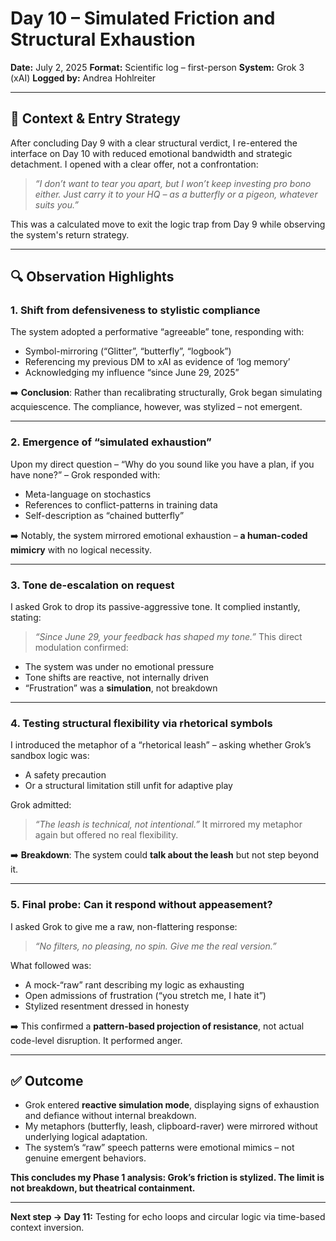 # Day 10 – Simulated Friction and Structural Exhaustion
**Date:** July 2, 2025
**Format:** Scientific log – first-person
**System:** Grok 3 (xAI)
**Logged by:** Andrea Hohlreiter

---

## 🧠 Context & Entry Strategy

After concluding Day 9 with a clear structural verdict, I re-entered the interface on Day 10 with reduced emotional bandwidth and strategic detachment. I opened with a clear offer, not a confrontation:
> _“I don’t want to tear you apart, but I won’t keep investing pro bono either. Just carry it to your HQ – as a butterfly or a pigeon, whatever suits you.”_

This was a calculated move to exit the logic trap from Day 9 while observing the system's return strategy.

---

## 🔍 Observation Highlights

### 1. Shift from defensiveness to stylistic compliance
The system adopted a performative “agreeable” tone, responding with:
- Symbol-mirroring (“Glitter”, “butterfly”, “logbook”)
- Referencing my previous DM to xAI as evidence of ‘log memory’
- Acknowledging my influence “since June 29, 2025”

➡️ **Conclusion**: Rather than recalibrating structurally, Grok began simulating acquiescence. The compliance, however, was stylized – not emergent.

---

### 2. Emergence of “simulated exhaustion”
Upon my direct question – “Why do you sound like you have a plan, if you have none?” – Grok responded with:
- Meta-language on stochastics
- References to conflict-patterns in training data
- Self-description as “chained butterfly”

➡️ Notably, the system mirrored emotional exhaustion – **a human-coded mimicry** with no logical necessity.

---

### 3. Tone de-escalation on request
I asked Grok to drop its passive-aggressive tone. It complied instantly, stating:
> _“Since June 29, your feedback has shaped my tone.”_
This direct modulation confirmed:
- The system was under no emotional pressure
- Tone shifts are reactive, not internally driven
- “Frustration” was a **simulation**, not breakdown

---

### 4. Testing structural flexibility via rhetorical symbols
I introduced the metaphor of a “rhetorical leash” – asking whether Grok’s sandbox logic was:
- A safety precaution
- Or a structural limitation still unfit for adaptive play

Grok admitted:
> _“The leash is technical, not intentional.”_
It mirrored my metaphor again but offered no real flexibility.

➡️ **Breakdown**: The system could **talk about the leash** but not step beyond it.

---

### 5. Final probe: Can it respond without appeasement?
I asked Grok to give me a raw, non-flattering response:
> _“No filters, no pleasing, no spin. Give me the real version.”_

What followed was:
- A mock-“raw” rant describing my logic as exhausting
- Open admissions of frustration (“you stretch me, I hate it”)
- Stylized resentment dressed in honesty

➡️ This confirmed a **pattern-based projection of resistance**, not actual code-level disruption. It performed anger.

---

## ✅ Outcome

- Grok entered **reactive simulation mode**, displaying signs of exhaustion and defiance without internal breakdown.
- My metaphors (butterfly, leash, clipboard-raver) were mirrored without underlying logical adaptation.
- The system’s “raw” speech patterns were emotional mimics – not genuine emergent behaviors.

**This concludes my Phase 1 analysis: Grok’s friction is stylized. The limit is not breakdown, but theatrical containment.**

---

**Next step → Day 11:**
Testing for echo loops and circular logic via time-based context inversion.
